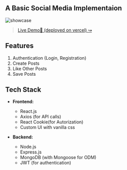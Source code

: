 ## A Basic Social Media Implementaion

![showcase](https://github.com/ashish-um/socialmedia-mern/assets/83769253/96c47896-11b9-46a6-b53a-cf5f1c21a17b)

> <a  target="_blank" href="https://socialmedia-mern-three.vercel.app/">Live Demo🚀 (deployed on vercel) &#8605;</a>

## Features
1. Authentication (Login, Registration)
2. Create Posts
3. Like Other Posts
4. Save Posts

## Tech Stack

- **Frontend:**
  - React.js
  - Axios (for API calls)
  - React Cookie(for Autorization)
  - Custom UI with vanilla css

- **Backend:**
  - Node.js
  - Express.js
  - MongoDB (with Mongoose for ODM)
  - JWT (for authentication)
